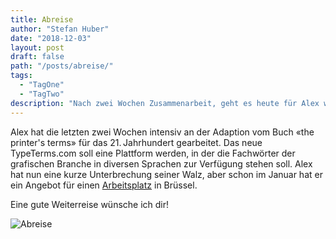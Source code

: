 ```yaml
---
title: Abreise
author: "Stefan Huber"
date: "2018-12-03"
layout: post
draft: false
path: "/posts/abreise/"
tags:
  - "TagOne"
  - "TagTwo"
description: "Nach zwei Wochen Zusammenarbeit, geht es heute für Alex weiter. Die nächste Arbeitsstätte wartet schon..."
---
```


Alex hat die letzten zwei Wochen intensiv an der Adaption vom Buch «the printer's terms» für das 21. Jahrhundert gearbeitet. Das neue TypeTerms.com soll eine Plattform werden, in der die Fachwörter der grafischen Branche in diversen Sprachen zur Verfügung stehen soll. Alex hat nun eine kurze Unterbrechung seiner Walz, aber schon im Januar hat er ein Angebot für einen [Arbeitsplatz](https://www.basedesign.com/work) in Brüssel.

Eine gute Weiterreise wünsche ich dir!

![Abreise](./img/IMG_8921.jpg)
